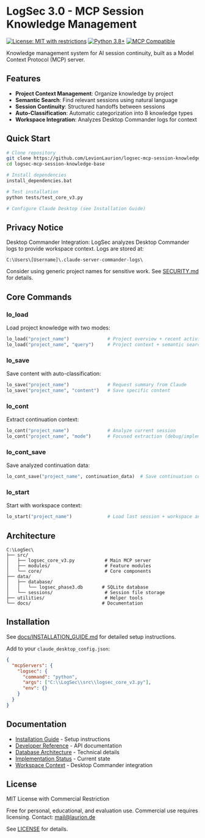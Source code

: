 # LogSec 3.0 - MCP Session Knowledge Management

[![License: MIT with restrictions](https://img.shields.io/badge/License-MIT%20with%20restrictions-yellow.svg)](LICENSE)
[![Python 3.8+](https://img.shields.io/badge/python-3.8+-blue.svg)](https://www.python.org/downloads/)
[![MCP Compatible](https://img.shields.io/badge/MCP-Compatible-green.svg)](https://modelcontextprotocol.io/)

Knowledge management system for AI session continuity, built as a Model Context Protocol (MCP) server.

## Features

- **Project Context Management**: Organize knowledge by project
- **Semantic Search**: Find relevant sessions using natural language  
- **Session Continuity**: Structured handoffs between sessions
- **Auto-Classification**: Automatic categorization into 8 knowledge types
- **Workspace Integration**: Analyzes Desktop Commander logs for context

## Quick Start

```bash
# Clone repository
git clone https://github.com/LevionLaurion/logsec-mcp-session-knowledge-base.git
cd logsec-mcp-session-knowledge-base

# Install dependencies
install_dependencies.bat

# Test installation  
python tests/test_core_v3.py

# Configure Claude Desktop (see Installation Guide)
```

## Privacy Notice

Desktop Commander Integration: LogSec analyzes Desktop Commander logs to provide workspace context. Logs are stored at:
```
C:\Users\[Username]\.claude-server-commander-logs\
```

Consider using generic project names for sensitive work. See [SECURITY.md](SECURITY.md) for details.

## Core Commands

### lo_load
Load project knowledge with two modes:
```python
lo_load("project_name")              # Project overview + recent activity
lo_load("project_name", "query")     # Project context + semantic search
```

### lo_save
Save content with auto-classification:
```python
lo_save("project_name")              # Request summary from Claude
lo_save("project_name", "content")   # Save specific content
```

### lo_cont
Extract continuation context:
```python
lo_cont("project_name")              # Analyze current session
lo_cont("project_name", "mode")      # Focused extraction (debug/implement/refactor/document)
```

### lo_cont_save
Save analyzed continuation data:
```python
lo_cont_save("project_name", continuation_data)  # Save continuation context
```

### lo_start
Start with workspace context:
```python
lo_start("project_name")             # Load last session + workspace analysis
```

## Architecture

```
C:\LogSec\
├── src/
│   ├── logsec_core_v3.py           # Main MCP server
│   ├── modules/                    # Feature modules
│   └── core/                       # Core components
├── data/
│   ├── database/
│   │   └── logsec_phase3.db       # SQLite database
│   └── sessions/                   # Session file storage
├── utilities/                      # Helper tools
└── docs/                          # Documentation
```

## Installation

See [docs/INSTALLATION_GUIDE.md](docs/INSTALLATION_GUIDE.md) for detailed setup instructions.

Add to your `claude_desktop_config.json`:
```json
{
  "mcpServers": {
    "logsec": {
      "command": "python",
      "args": ["C:\\LogSec\\src\\logsec_core_v3.py"],
      "env": {}
    }
  }
}
```

## Documentation

- [Installation Guide](docs/INSTALLATION_GUIDE.md) - Setup instructions
- [Developer Reference](docs/DEVELOPER_REFERENCE.md) - API documentation
- [Database Architecture](docs/DATABASE_ARCHITECTURE.md) - Technical details
- [Implementation Status](docs/IMPLEMENTATION_STATUS.md) - Current state
- [Workspace Context](docs/WORKSPACE_CONTEXT.md) - Desktop Commander integration

## License

MIT License with Commercial Restriction

Free for personal, educational, and evaluation use.
Commercial use requires licensing. Contact: mail@laurion.de

See [LICENSE](LICENSE) for details.
